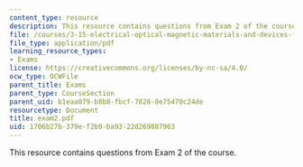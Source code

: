 ```yaml
---
content_type: resource
description: This resource contains questions from Exam 2 of the course.
file: /courses/3-15-electrical-optical-magnetic-materials-and-devices-fall-2006/1706b27b379ef2b9ba9322d269887963_exam2.pdf
file_type: application/pdf
learning_resource_types:
- Exams
license: https://creativecommons.org/licenses/by-nc-sa/4.0/
ocw_type: OCWFile
parent_title: Exams
parent_type: CourseSection
parent_uid: b1eaa079-b8b8-fbcf-7828-0e75470c24de
resourcetype: Document
title: exam2.pdf
uid: 1706b27b-379e-f2b9-ba93-22d269887963
---
```

This resource contains questions from Exam 2 of the course.